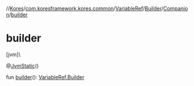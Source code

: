 //[Kores](../../../../../index.md)/[com.koresframework.kores.common](../../../index.md)/[VariableRef](../../index.md)/[Builder](../index.md)/[Companion](index.md)/[builder](builder.md)

# builder

[jvm]\

@[JvmStatic](https://kotlinlang.org/api/latest/jvm/stdlib/kotlin.jvm/-jvm-static/index.html)()

fun [builder](builder.md)(): [VariableRef.Builder](../index.md)
